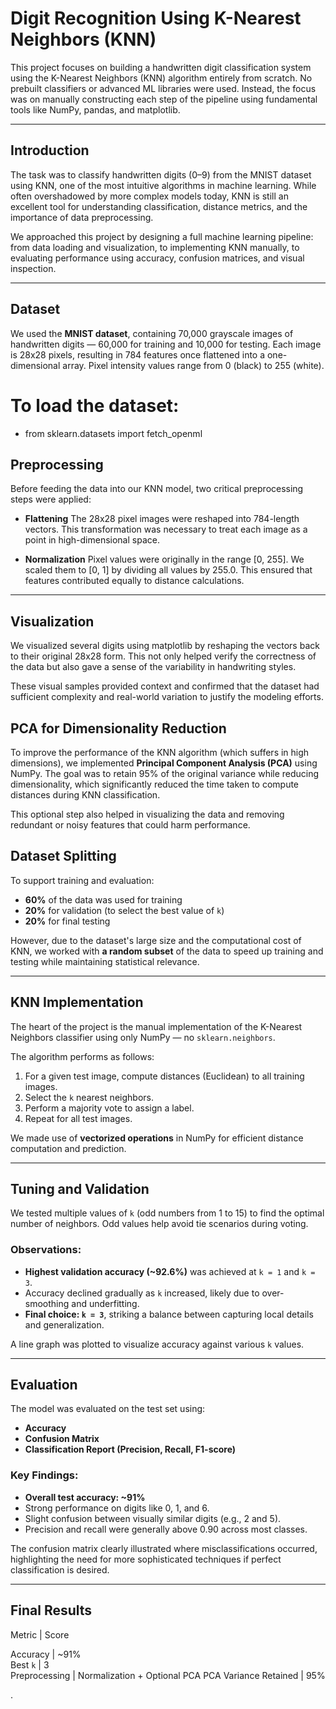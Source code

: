 # Digit Recognition Using K-Nearest Neighbors (KNN)

This project focuses on building a handwritten digit classification system using the K-Nearest Neighbors (KNN) algorithm entirely from scratch. No prebuilt classifiers or advanced ML libraries were used. Instead, the focus was on manually constructing each step of the pipeline using fundamental tools like NumPy, pandas, and matplotlib.

---

## Introduction

The task was to classify handwritten digits (0–9) from the MNIST dataset using KNN, one of the most intuitive algorithms in machine learning. While often overshadowed by more complex models today, KNN is still an excellent tool for understanding classification, distance metrics, and the importance of data preprocessing.

We approached this project by designing a full machine learning pipeline: from data loading and visualization, to implementing KNN manually, to evaluating performance using accuracy, confusion matrices, and visual inspection.

---


## Dataset

We used the **MNIST dataset**, containing 70,000 grayscale images of handwritten digits — 60,000 for training and 10,000 for testing. Each image is 28x28 pixels, resulting in 784 features once flattened into a one-dimensional array. Pixel intensity values range from 0 (black) to 255 (white).

# To load the dataset:
* from sklearn.datasets import fetch_openml

## Preprocessing

Before feeding the data into our KNN model, two critical preprocessing steps were applied:

* **Flattening**
  The 28x28 pixel images were reshaped into 784-length vectors. This transformation was necessary to treat each image as a point in high-dimensional space.

* **Normalization**
  Pixel values were originally in the range \[0, 255]. We scaled them to \[0, 1] by dividing all values by 255.0. This ensured that features contributed equally to distance calculations.

---

## Visualization

We visualized several digits using matplotlib by reshaping the vectors back to their original 28x28 form. This not only helped verify the correctness of the data but also gave a sense of the variability in handwriting styles.

These visual samples provided context and confirmed that the dataset had sufficient complexity and real-world variation to justify the modeling efforts.



## PCA for Dimensionality Reduction

To improve the performance of the KNN algorithm (which suffers in high dimensions), we implemented **Principal Component Analysis (PCA)** using NumPy. The goal was to retain 95% of the original variance while reducing dimensionality, which significantly reduced the time taken to compute distances during KNN classification.

This optional step also helped in visualizing the data and removing redundant or noisy features that could harm performance.



## Dataset Splitting

To support training and evaluation:

* **60%** of the data was used for training
* **20%** for validation (to select the best value of `k`)
* **20%** for final testing

However, due to the dataset's large size and the computational cost of KNN, we worked with **a random subset** of the data to speed up training and testing while maintaining statistical relevance.

---

## KNN Implementation

The heart of the project is the manual implementation of the K-Nearest Neighbors classifier using only NumPy — no `sklearn.neighbors`.

The algorithm performs as follows:

1. For a given test image, compute distances (Euclidean) to all training images.
2. Select the `k` nearest neighbors.
3. Perform a majority vote to assign a label.
4. Repeat for all test images.

We made use of **vectorized operations** in NumPy for efficient distance computation and prediction.

---

## Tuning and Validation

We tested multiple values of `k` (odd numbers from 1 to 15) to find the optimal number of neighbors. Odd values help avoid tie scenarios during voting.

### Observations:

* **Highest validation accuracy (\~92.6%)** was achieved at `k = 1` and `k = 3`.
* Accuracy declined gradually as `k` increased, likely due to over-smoothing and underfitting.
* **Final choice: `k = 3`**, striking a balance between capturing local details and generalization.

A line graph was plotted to visualize accuracy against various `k` values.

---

## Evaluation

The model was evaluated on the test set using:

* **Accuracy**
* **Confusion Matrix**
* **Classification Report (Precision, Recall, F1-score)**

### Key Findings:

* **Overall test accuracy: \~91%**
* Strong performance on digits like 0, 1, and 6.
* Slight confusion between visually similar digits (e.g., 2 and 5).
* Precision and recall were generally above 0.90 across most classes.

The confusion matrix clearly illustrated where misclassifications occurred, highlighting the need for more sophisticated techniques if perfect classification is desired.

---

## Final Results

 Metric                | Score                        

 Accuracy              | \~91%                        
 Best `k`              | 3                            
 Preprocessing         | Normalization + Optional PCA 
 PCA Variance Retained | 95%                          




.

